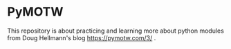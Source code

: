 # PyMOTW
This repository is about practicing and learning more about python modules from Doug Hellmann's blog https://pymotw.com/3/ . 

